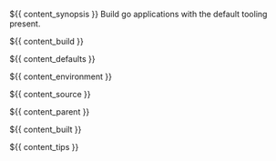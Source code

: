 ${{ content_synopsis }} Build go applications with the default tooling present.

${{ content_build }}

${{ content_defaults }}

${{ content_environment }}

${{ content_source }}

${{ content_parent }}

${{ content_built }}

${{ content_tips }}